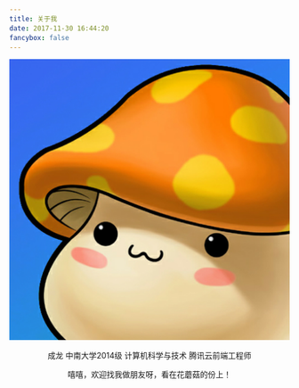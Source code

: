```yaml
---
title: 关于我
date: 2017-11-30 16:44:20
fancybox: false
---
```


<div style="margin: 0 auto; text-align: center">
<img src="https://raw.githubusercontent.com/kelekexiao123/blog-storage/master/images/avatar.jpg">

成龙
中南大学2014级
计算机科学与技术
腾讯云前端工程师

嘻嘻，欢迎找我做朋友呀，看在花蘑菇的份上！
</div>
